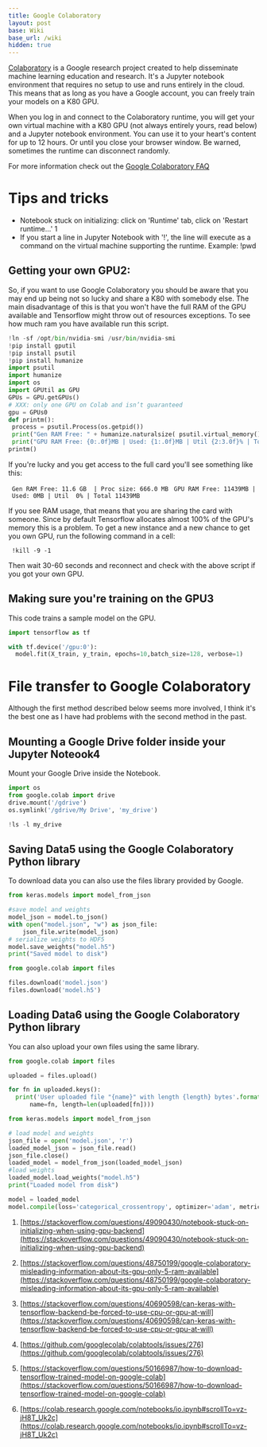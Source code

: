 ```yaml
---
title: Google Colaboratory
layout: post
base: Wiki
base_url: /wiki
hidden: true
---
```


[Colaboratory](https://colab.research.google.com/) is a Google research project created to help disseminate machine learning education and research. It's a Jupyter notebook environment that requires no setup to use and runs entirely in the cloud. This means that as long as you have a Google account, you can freely train your models on a K80 GPU.

When you log in and connect to the Colaboratory runtime, you will get your own virtual machine with a K80 GPU (not always entirely yours, read below) and a Jupyter notebook environment. You can use it to your heart's content for up to 12 hours. Or until you close your browser window. Be warned, sometimes the runtime can disconnect randomly.

For more information check out the [Google Colaboratory FAQ](https://research.google.com/colaboratory/faq.html)

Tips and tricks
===============

-   Notebook stuck on initializing: click on 'Runtime' tab, click on 'Restart runtime...' 1
-   If you start a line in Jupyter Notebook with '!', the line will execute as a command on the virtual machine supporting the runtime. Example:
        !pwd

Getting your own GPU2:
------------------------

So, if you want to use Google Colaboratory you should be aware that you may end up being not so lucky and share a K80 with somebody else. The main disadvantage of this is that you won't have the full RAM of the GPU available and Tensorflow might throw out of resources exceptions. To see how much ram you have available run this script.

``` python
!ln -sf /opt/bin/nvidia-smi /usr/bin/nvidia-smi
!pip install gputil
!pip install psutil
!pip install humanize
import psutil
import humanize
import os
import GPUtil as GPU
GPUs = GPU.getGPUs()
# XXX: only one GPU on Colab and isn’t guaranteed
gpu = GPUs0
def printm():
 process = psutil.Process(os.getpid())
 print("Gen RAM Free: " + humanize.naturalsize( psutil.virtual_memory().available ), " | Proc size: " + humanize.naturalsize( process.memory_info().rss))
 print("GPU RAM Free: {0:.0f}MB | Used: {1:.0f}MB | Util {2:3.0f}% | Total {3:.0f}MB".format(gpu.memoryFree, gpu.memoryUsed, gpu.memoryUtil*100, gpu.memoryTotal))
printm()
```

If you're lucky and you get access to the full card you'll see something like this:

` Gen RAM Free: 11.6 GB  | Proc size: 666.0 MB`
` GPU RAM Free: 11439MB | Used: 0MB | Util  0% | Total 11439MB`

If you see RAM usage, that means that you are sharing the card with someone. Since by default Tensorflow allocates almost 100% of the GPU's memory this is a problem. To get a new instance and a new chance to get you own GPU, run the following command in a cell:

` !kill -9 -1`

Then wait 30-60 seconds and reconnect and check with the above script if you got your own GPU.

Making sure you're training on the GPU3
-----------------------------------------

This code trains a sample model on the GPU.

``` python
import tensorflow as tf

with tf.device('/gpu:0'):
  model.fit(X_train, y_train, epochs=10,batch_size=128, verbose=1)
```

File transfer to Google Colaboratory
====================================

Although the first method described below seems more involved, I think it's the best one as I have had problems with the second method in the past.

Mounting a Google Drive folder inside your Jupyter Noteook4
-------------------------------------------------------------

Mount your Google Drive inside the Notebook.

``` python
import os
from google.colab import drive
drive.mount('/gdrive')
os.symlink('/gdrive/My Drive', 'my_drive')

!ls -l my_drive
```

Saving Data5 using the Google Colaboratory Python library
-----------------------------------------------------------

To download data you can also use the files library provided by Google.

``` python
from keras.models import model_from_json

#save model and weights
model_json = model.to_json()
with open("model.json", "w") as json_file:
    json_file.write(model_json)
# serialize weights to HDF5
model.save_weights("model.h5")
print("Saved model to disk")

from google.colab import files

files.download('model.json')
files.download('model.h5')
```

Loading Data6 using the Google Colaboratory Python library
------------------------------------------------------------

You can also upload your own files using the same library.

``` python
from google.colab import files

uploaded = files.upload()

for fn in uploaded.keys():
  print('User uploaded file "{name}" with length {length} bytes'.format(
      name=fn, length=len(uploaded[fn])))

from keras.models import model_from_json

# load model and weights
json_file = open('model.json', 'r')
loaded_model_json = json_file.read()
json_file.close()
loaded_model = model_from_json(loaded_model_json)
#load weights
loaded_model.load_weights("model.h5")
print("Loaded model from disk")

model = loaded_model
model.compile(loss='categorical_crossentropy', optimizer='adam', metrics=['accuracy'])
```

1. [https://stackoverflow.com/questions/49090430/notebook-stuck-on-initializing-when-using-gpu-backend](https://stackoverflow.com/questions/49090430/notebook-stuck-on-initializing-when-using-gpu-backend)

2. [https://stackoverflow.com/questions/48750199/google-colaboratory-misleading-information-about-its-gpu-only-5-ram-available](https://stackoverflow.com/questions/48750199/google-colaboratory-misleading-information-about-its-gpu-only-5-ram-available)

3. [https://stackoverflow.com/questions/40690598/can-keras-with-tensorflow-backend-be-forced-to-use-cpu-or-gpu-at-will](https://stackoverflow.com/questions/40690598/can-keras-with-tensorflow-backend-be-forced-to-use-cpu-or-gpu-at-will)

4. [https://github.com/googlecolab/colabtools/issues/276](https://github.com/googlecolab/colabtools/issues/276)

5. [https://stackoverflow.com/questions/50166987/how-to-download-tensorflow-trained-model-on-google-colab](https://stackoverflow.com/questions/50166987/how-to-download-tensorflow-trained-model-on-google-colab)

6. [https://colab.research.google.com/notebooks/io.ipynb#scrollTo=vz-jH8T_Uk2c](https://colab.research.google.com/notebooks/io.ipynb#scrollTo=vz-jH8T_Uk2c)
